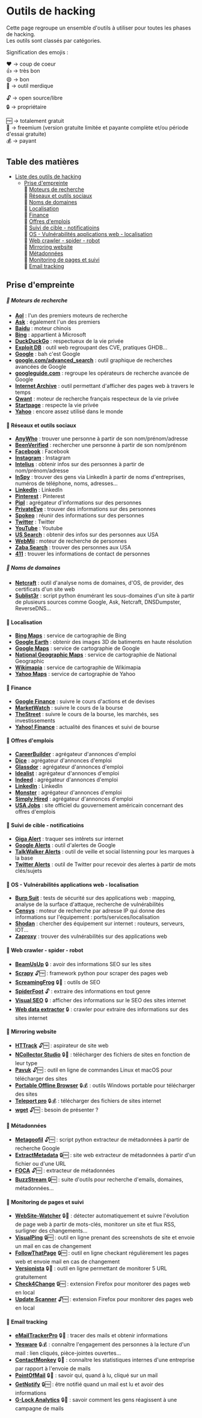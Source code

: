 <div id='section-titre'/>

# Outils de hacking

Cette page regroupe un ensemble d'outils à utiliser pour toutes les phases de hacking.  
Les outils sont classés par catégories.

Signification des emojis :

:heart: -> coup de coeur  
:thumbsup: -> très bon  
:smile: -> bon  
:poop: -> outil merdique  

:unlock: -> open source/libre  
:lock: -> propriétaire

:free: -> totalement gratuit  
:money_with_wings: -> freemium (version gratuite limitée et payante complète et/ou période d'essai gratuite)  
:moneybag: -> payant


## Table des matières

* [Liste des outils de hacking](#section-titre)
	* [Prise d'empreinte](#section-prise-empreinte)  
		:small_orange_diamond: [Moteurs de recherche](#section-moteurs-recherche)  
		:small_orange_diamond: [Réseaux et outils sociaux](#section-reseaux-outils-sociaux)  
		:small_orange_diamond: [Noms de domaines](#section-noms-domaines)  
		:small_orange_diamond: [Localisation](#section-localisation)  
		:small_orange_diamond: [Finance](#section-finance)  
		:small_orange_diamond: [Offres d'emplois](#section-offre-emploi)  
		:small_orange_diamond: [Suivi de cible - notificatioins](#section-suivi-cible)  
		:small_orange_diamond: [OS - Vulnérabilités applications web - localisation](#section-os-vulnerabilites)  
		:small_orange_diamond: [Web crawler - spider - robot](#section-web-crawler)  
		:small_orange_diamond: [Mirroring website](#section-mirroring-website)  
		:small_orange_diamond: [Métadonnées](#section-metadonnees)  
		:small_orange_diamond: [Monitoring de pages et suivi](#section-monitoring-webpages)  
		:small_orange_diamond: [Email tracking](#section-email-tracking)  

<div id='section-prise-empreinte'/>

## Prise d'empreinte

<div id='section-moteurs-recherche'/>

##### :small_orange_diamond: Moteurs de recherche

* **[Aol](https://search.aol.co.uk)** : l'un des premiers moteurs de recherche
* **[Ask](https://uk.ask.com)** : également l'un des premiers
* **[Baidu](http://www.baidu.com)** : moteur chinois
* **[Bing](https://www.bing.com)** : appartient à Microsoft
* **[DuckDuckGo](https://duckduckgo.com)** : respectueux de la vie privée
* **[Exploit DB](https://www.exploit-db.com)** : outil web regroupant des CVE, pratiques GHDB...
* **[Google](https://www.google.com)** : bah c'est Google
* **[google.com/advanced_search](https://www.google.com/advanced_search)** : outil graphique de recherches avancées de Google
* **[googleguide.com](http://googleguide.com)** : regroupe les opérateurs de recherche avancée de Google
* **[Internet Archive](https://archive.org)** : outil permettant d'afficher des pages web à travers le temps
* **[Qwant](https://qwant.com)** : moteur de recherche français respecteux de la vie privée
* **[Startpage](https://www.startpage.com)** : respecte la vie privée
* **[Yahoo](https://fr.yahoo.com)** : encore assez utilisé dans le monde

<div id='section-reseaux-outils-sociaux'/>

#### :small_orange_diamond: Réseaux et outils sociaux

* **[AnyWho](https://www.anywho.com)** : trouver une personne à partir de son nom/prénom/adresse
* **[BeenVerified](https://www.beenverified.com)** : rechercher une personne à partir de son nom/prénom
* **[Facebook](https://www.facebook.com)** : Facebook
* **[Instagram](https://www.instagram.com)** : Instagram
* **[Intelius](https://www.intelius.com)** : obtenir infos sur des personnes à partir de nom/prénom/adresse
* **[InSpy](https://github.com/leapsecurity/InSpy)** : trouver des gens via LinkedIn à partir de noms d'entreprises, numéros de téléphone, noms, adresses...
* **[LinkedIn](https://www.linkedin.com)** : LinkedIn
* **[Pinterest](https://www.pinterest.com)** : Pinterest
* **[Pipl](https://pipl.com)** : agrégateur d'informations sur des personnes
* **[PrivateEye](http://www.privateeye.com)** : trouver des informations sur des personnes
* **[Spokeo](https://www.spokeo.com)** : réunir des informations sur des personnes
* **[Twitter](https://twitter.com)** : Twitter
* **[YouTube](https://www.youtube.com)** : Youtube
* **[US Search](https://ussearch.com)** : obtenir des infos sur des personnes aux USA
* **[WebMii](http://webmii.com)** : moteur de recherche de personnes
* **[Zaba Search](http://www.zabasearch.com)** : trouver des personnes aux USA
* **[411](http://www.411.com)** : trouver les informations de contact de personnes

<div id='section-noms-domaines'/>

##### :small_orange_diamond: Noms de domaines

* **[Netcraft](https://www.netcraft.com)** : outil d'analyse noms de domaines, d'OS, de provider, des certificats d'un site web
* **[Sublist3r](https://github.com/aboul3la/Sublist3r)** : script python énumérant les sous-domaines d'un site à partir de plusieurs sources comme Google, Ask, Netcraft, DNSDumpster, ReverseDNS...

<div id='section-localisation'/>

#### :small_orange_diamond: Localisation

* **[Bing Maps](https://www.bing.com/maps)** : service de cartographie de Bing
* **[Google Earth](https://earth.google.com)** : obtenir des images 3D de batiments en haute résolution
* **[Google Maps](https://maps.google.com)** : service de cartographie de Google
* **[National Geographic Maps](http://maps.nationalgeographic.com)** : service de cartographie de National Geographic
* **[Wikimapia](http://www.wikimapia.org)** : service de cartographie de Wikimapia
* **[Yahoo Maps](https://maps.yahoo.com)** : service de cartographie de Yahoo

<div id='section-finance'/>

#### :small_orange_diamond: Finance

* **[Google Finance](https://google.com/finance)** : suivre le cours d'actions et de devises
* **[MarketWatch](https://wwww.marketwatch.com)** : suivre le cours de la bourse
* **[TheStreet](https://www.thestreet.com)** : suivre le cours de la bourse, les marchés, ses investissements
* **[Yahoo! Finance](https://finance.yahoo.com)** : actualité des finances et suivi de bourse

<div id='section-offre-emploi'/>

#### :small_orange_diamond: Offres d'emplois

* **[CareerBuilder](https://wwww.careerbuilder.com)** : agrégateur d'annonces d'emploi
* **[Dice](https://wwww.dice.com)** : agrégateur d'annonces d'emploi
* **[Glassdor](https://wwww.glassdor.com)** : agrégateur d'annonces d'emploi
* **[Idealist](https://wwww.idealist.org)** : agrégateur d'annonces d'emploi
* **[Indeed](https://wwww.indeed.com)** : agrégateur d'annonces d'emploi
* **[LinkedIn](https://wwww.linkedin.com)** : LinkedIn
* **[Monster](https://wwww.monster.com)** : agrégateur d'annonces d'emploi
* **[Simply Hired](https://wwww.simplyhired.com)** : agrégateur d'annonces d'emploi
* **[USA Jobs](https://wwww.usajobs.gov)** : site officiel du gouvernement américain concernant des offres d'emplois

<div id='section-suivi-cible'/>

#### :small_orange_diamond: Suivi de cible - notificatioins

* **[Giga Alert](https://www.gigaalert.com)** : traquer ses intêrets sur internet
* **[Google Alerts](https://www.google.com/alerts)** : outil d'alertes de Google
* **[TalkWalker Alerts](https://wwww.talkwalker.com)** : outil de veille et social listenning pour les marques à la base
* **[Twitter Alerts](https://twitter.com/alerts)** : outil de Twitter pour recevoir des alertes à partir de mots clés/sujets

<div id='section-os-vulnerabilites'/>

#### :small_orange_diamond: OS - Vulnérabilités applications web - localisation

* **[Burp Suit](https://portswigger.net)** : tests de sécurité sur des applications web : mapping, analyse de la surface d'attaque, recherche de vulnérabilités
* **[Censys](https://censys.io)** : moteur de recherche par adresse IP qui donne des informations sur l'équipement : ports/services/localisation
* **[Shodan](https://www.shodan.com)** : chercher des équipement sur internet : routeurs, serveurs, IOT...  
* **[Zaproxy](https://www.zaproxy.org)** : trouver des vulnérabilités sur des applications web

<div id='section-web-crawler'/>

#### :small_orange_diamond: Web crawler - spider - robot

* **[BeamUsUp](https://beamusup.com)** :lock: : avoir des informations SEO sur les sites
* **[Scrapy](https://scrapy.org)** :unlock::free: : framework python pour scraper des pages web
* **[ScreamingFrog](https://www.screamingfrog.co.uk)** :lock::money_with_wings: : outils de SEO
* **[SpiderFoot](https://www.spiderfoot.net)** :unlock: : extraire des informations en tout genre
* **[Visual SEO](https://visual-seo.com)** :lock: : afficher des informations sur le SEO des sites internet
* **[Web data extractor](http://www.webextractor.com)** :lock: : crawler pour extraire des informations sur des sites internet

<div id='section-mirroring-website'/>

#### :small_orange_diamond: Mirroring website

* **[HTTrack](https://www.httrack.com)** :unlock::free: : aspirateur de site web
* **[NCollector Studio](http://www.calluna-software.com)** :lock::money_with_wings: : télécharger des fichiers de sites en fonction de leur type
* **[Pavuk](http://www.pavuk.org)** :unlock::free: : outil en ligne de commandes Linux et macOS pour télécharger des sites
* **[Portable Offline Browser](https://metaproducts.com)** :lock::moneybag: : outils Windows portable pour télécharger des sites
* **[Teleport pro](http://www.tenmax.com/home.htm)** :lock::moneybag: : télécharger des fichiers de sites internet
* **[wget](gnu.org)** :unlock::free: : besoin de présenter ?

<div id='section-metadonnees'/>

#### :small_orange_diamond: Métadonnées

* **[Metagoofil](https://code.google.com/archive/p/metagoofil)** :unlock::free: : script python extracteur de métadonnées à partir de recherche Google
* **[ExtractMetadata](https://www.extractmetadata.com)** :lock::free: : site web extracteur de métadonnées à partir d'un fichier ou d'une URL
* **[FOCA](https://github.com/ElevenPaths/FOCA)** :unlock::free: : extracteur de métadonnées
* **[BuzzStream ](http://tools.buzzstream.com/link-building)** :lock::free: : suite d'outils pour recherche d'emails, domaines, métadonnées...

<div id='section-monitoring-webpages'/>

#### :small_orange_diamond: Monitoring de pages et suivi

* **[WebSite-Watcher](http://aignes.com)** :lock::money_with_wings: : détecter automatiquement et suivre l'évolution de page web à partir de mots-clés, monitorer un site et flux RSS, surligner des changements...
* **[VisualPing](https://visualping.io)** :lock::free: : outil en ligne prenant des screenshots de site et envoie un mail en cas de changement
* **[FollowThatPage](https://www.followthatpage.com)** :lock::free: : outil en ligne checkant régulièrement les pages web et envoie mail en cas de changement
* **[Versionista](https://versionista.com)** :lock::money_with_wings: : outil en ligne permettant de monitorer 5 URL gratuitement
* **[Check4Change](https://addons.mozilla.org/en-US/firefox/addon/check4change)** :lock::free: : extension Firefox pour monitorer des pages web en local
* **[Update Scanner](https://addons.mozilla.org/fr/firefox/addon/update-scanner)** :unlock::free: : extension Firefox pour monitorer des pages web en local

<div id='section-email-tracking'/>

#### :small_orange_diamond: Email tracking

* **[eMailTrackerPro](http://www.emailtrackerpro.com)** :lock::money_with_wings: : tracer des mails et obtenir informations
* **[Yesware](http://www.yesware.com)** :lock::moneybag: : connaître l'engagement des personnes à la lecture d'un mail : lien cliqués, pièce-jointes ouvertes...
* **[ContactMonkey](https://contactmonkey.com)** :lock::money_with_wings: : connaître les statistiques internes d'une entreprise par rapport à l'envoie de mails
* **[PointOfMail](https://www.pointofmail.com)** :lock::money_with_wings: : savoir qui, quand à lu, cliqué sur un mail
* **[GetNotify](https://www.getnotify.com)** :lock::free: : être notifié quand un mail est lu et avoir des informations
* **[G-Lock Analytics](https://glockanalytics.com)** :lock::money_with_wings: : savoir comment les gens réagissent à une campagne de mails

<!--
* **[]()** :::: :
-->